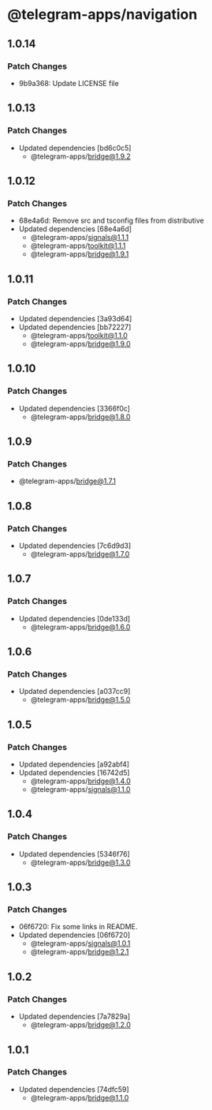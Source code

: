 # @telegram-apps/navigation

## 1.0.14

### Patch Changes

- 9b9a368: Update LICENSE file

## 1.0.13

### Patch Changes

- Updated dependencies [bd6c0c5]
  - @telegram-apps/bridge@1.9.2

## 1.0.12

### Patch Changes

- 68e4a6d: Remove src and tsconfig files from distributive
- Updated dependencies [68e4a6d]
  - @telegram-apps/signals@1.1.1
  - @telegram-apps/toolkit@1.1.1
  - @telegram-apps/bridge@1.9.1

## 1.0.11

### Patch Changes

- Updated dependencies [3a93d64]
- Updated dependencies [bb72227]
  - @telegram-apps/toolkit@1.1.0
  - @telegram-apps/bridge@1.9.0

## 1.0.10

### Patch Changes

- Updated dependencies [3366f0c]
  - @telegram-apps/bridge@1.8.0

## 1.0.9

### Patch Changes

- @telegram-apps/bridge@1.7.1

## 1.0.8

### Patch Changes

- Updated dependencies [7c6d9d3]
  - @telegram-apps/bridge@1.7.0

## 1.0.7

### Patch Changes

- Updated dependencies [0de133d]
  - @telegram-apps/bridge@1.6.0

## 1.0.6

### Patch Changes

- Updated dependencies [a037cc9]
  - @telegram-apps/bridge@1.5.0

## 1.0.5

### Patch Changes

- Updated dependencies [a92abf4]
- Updated dependencies [16742d5]
  - @telegram-apps/bridge@1.4.0
  - @telegram-apps/signals@1.1.0

## 1.0.4

### Patch Changes

- Updated dependencies [5346f76]
  - @telegram-apps/bridge@1.3.0

## 1.0.3

### Patch Changes

- 06f6720: Fix some links in README.
- Updated dependencies [06f6720]
  - @telegram-apps/signals@1.0.1
  - @telegram-apps/bridge@1.2.1

## 1.0.2

### Patch Changes

- Updated dependencies [7a7829a]
  - @telegram-apps/bridge@1.2.0

## 1.0.1

### Patch Changes

- Updated dependencies [74dfc59]
  - @telegram-apps/bridge@1.1.0
